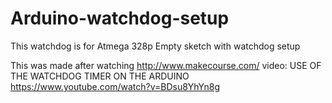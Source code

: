 # Arduino-watchdog-setup
This watchdog is for Atmega 328p
Empty sketch with watchdog setup

This was made after watching http://www.makecourse.com/ video: 
USE OF THE WATCHDOG TIMER ON THE ARDUINO
https://www.youtube.com/watch?v=BDsu8YhYn8g
